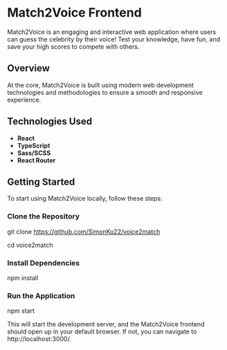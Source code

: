 # Match2Voice Frontend
Match2Voice is an engaging and interactive web application where users can guess the celebrity by their voice! Test your knowledge, have fun, and save your high scores to compete with others.

## Overview
At the core, Match2Voice is built using modern web development technologies and methodologies to ensure a smooth and responsive experience.


## Technologies Used

- **React**
- **TypeScript**
- **Sass/SCSS**
- **React Router**

## Getting Started

To start using Match2Voice locally, follow these steps:

### Clone the Repository

git clone https://github.com/SimonKu22/voice2match

cd voice2match


### Install Dependencies

npm install


### Run the Application
npm start

This will start the development server, and the Match2Voice frontend should open up in your default browser. If not, you can navigate to http://localhost:3000/.